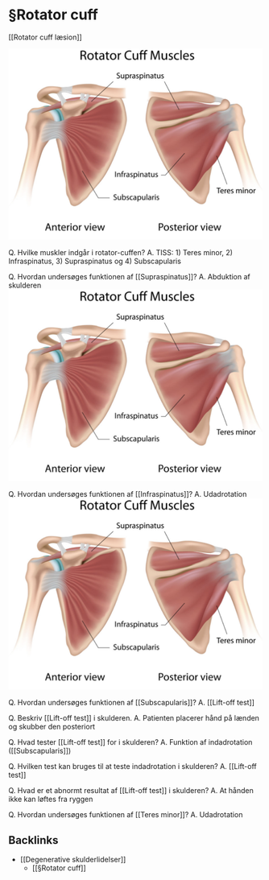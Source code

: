 # §Rotator cuff
[[Rotator cuff læsion]]

![](BearImages/B1E3B917-BC6A-42CA-AA45-39856EAA349C-8519-000021DE240A5889/1B8AA8A8-755E-4657-943E-15536BE197AD.png)

Q. Hvilke muskler indgår i rotator-cuffen? 
A. TISS: 1) Teres minor, 2) Infraspinatus, 3) Supraspinatus og 4) Subscapularis

Q. Hvordan undersøges funktionen af [[Supraspinatus]]?
A. Abduktion af skulderen
![](BearImages/B4D636C3-8959-4B37-B8D5-1007241E54CA-8519-000021DF392E9222/E4CB649D-4DCB-44FF-8CF2-E65A92DEE938.png)


Q. Hvordan undersøges funktionen af [[Infraspinatus]]?
A. Udadrotation
![](BearImages/1A271C98-E311-4106-8571-1EB72AC9A9C8-8519-000021DFA5B2E574/6BCD4BE9-B07D-4094-8633-6A8E2FC6CE8C.png)


Q. Hvordan undersøges funktionen af [[Subscapularis]]?
A. [[Lift-off test]]

Q. Beskriv [[Lift-off test]] i skulderen.
A. Patienten placerer hånd på lænden og skubber den posteriort

Q. Hvad tester [[Lift-off test]] for i skulderen?
A. Funktion af indadrotation ([[Subscapularis]])

Q. Hvilken test kan bruges til at teste indadrotation i skulderen?
A. [[Lift-off test]]

Q. Hvad er et abnormt resultat af [[Lift-off test]] i skulderen?
A. At hånden ikke kan løftes fra ryggen

Q. Hvordan undersøges funktionen af [[Teres minor]]?
A. Udadrotation

## Backlinks
* [[Degenerative skulderlidelser]]
	* [[§Rotator cuff]]

<!-- #anki/tag/med/Orto #anki/deck/Medicine c -->

<!-- {BearID:456ABE78-922F-4B7B-85DB-7091D9D8722B-9395-000024D1944FCF99} -->
